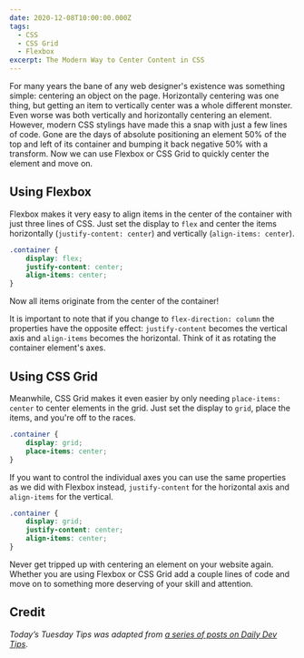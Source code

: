 ```yaml
---
date: 2020-12-08T10:00:00.000Z
tags:
  - CSS
  - CSS Grid
  - Flexbox
excerpt: The Modern Way to Center Content in CSS
---
```


For many years the bane of any web designer's existence was something simple: centering an object on the page. Horizontally centering was one thing, but getting an item to vertically center was a whole different monster. Even worse was both vertically and horizontally centering an element. However, modern CSS stylings have made this a snap with just a few lines of code. Gone are the days of absolute positioning an element 50% of the top and left of its container and bumping it back negative 50% with a transform. Now we can use Flexbox or CSS Grid to quickly center the element and move on.

## Using Flexbox

Flexbox makes it very easy to align items in the center of the container with just three lines of CSS. Just set the display to `flex` and center the items horizontally (`justify-content: center`) and vertically (`align-items: center`).

``` css
.container {
    display: flex;
    justify-content: center;
    align-items: center;
}
```

Now all items originate from the center of the container!

It is important to note that if you change to `flex-direction: column` the properties have the opposite effect: `justify-content` becomes the vertical axis and `align-items` becomes the horizontal. Think of it as rotating the container element's axes.

## Using CSS Grid

Meanwhile, CSS Grid makes it even easier by only needing `place-items: center` to center elements in the grid. Just set the display to `grid`, place the items, and you're off to the races.

``` css
.container {
    display: grid;
    place-items: center;
}
```

If you want to control the individual axes you can use the same properties as we did with Flexbox instead, `justify-content` for the horizontal axis and `align-items` for the vertical.

``` css
.container {
    display: grid;
    justify-content: center;
    align-items: center;
}
```

Never get tripped up with centering an element on your website again. Whether you are using Flexbox or CSS Grid add a couple lines of code and move on to something more deserving of your skill and attention.

## Credit

_Today’s Tuesday Tips was adapted from [a series of posts on Daily Dev Tips](https://daily-dev-tips.com/posts/css-grid-most-easy-center-vertical-and-horizontal/)._
